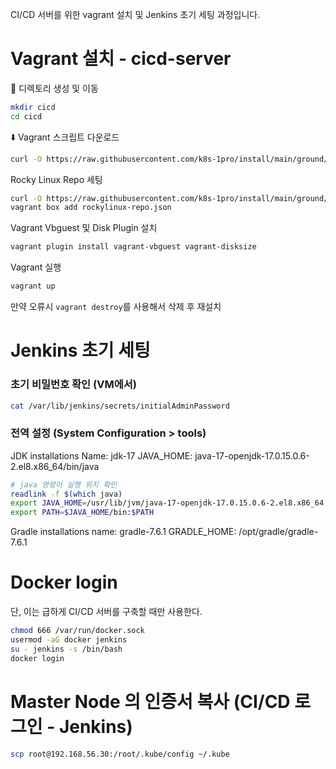 CI/CD 서버를 위한 vagrant 설치 및 Jenkins 초기 세팅 과정입니다. 

# Vagrant 설치 - cicd-server

📁 디렉토리 생성 및 이동

```bash
mkdir cicd
cd cicd
```



⬇️ Vagrant 스크립트 다운로드

```bash
curl -O https://raw.githubusercontent.com/k8s-1pro/install/main/ground/cicd-server/vagrant-2.4.3/Vagrantfile
```

Rocky Linux Repo 세팅
```bash
curl -O https://raw.githubusercontent.com/k8s-1pro/install/main/ground/cicd-server/vagrant-2.4.3/rockylinux-repo.json
vagrant box add rockylinux-repo.json
```
Vagrant Vbguest 및 Disk Plugin 설치 
```bash
vagrant plugin install vagrant-vbguest vagrant-disksize
```
Vagrant 실행
```bash
vagrant up
```
만약 오류시 ```vagrant destroy```를 사용해서 삭제 후 재설치 


# Jenkins 초기 세팅
### 초기 비밀번호 확인 (VM에서)
```bash
cat /var/lib/jenkins/secrets/initialAdminPassword
```

### 전역 설정 (System Configuration > tools)
JDK installations
Name: jdk-17
JAVA_HOME: java-17-openjdk-17.0.15.0.6-2.el8.x86_64/bin/java
```bash
# java 명령어 실행 위치 확인 
readlink -f $(which java)
export JAVA_HOME=/usr/lib/jvm/java-17-openjdk-17.0.15.0.6-2.el8.x86_64
export PATH=$JAVA_HOME/bin:$PATH
```

Gradle installations
name: gradle-7.6.1
GRADLE_HOME: /opt/gradle/gradle-7.6.1


# Docker login
단, 이는 급하게 CI/CD 서버를 구축할 때만 사용한다. 
```bash
chmod 666 /var/run/docker.sock
usermod -aG docker jenkins
su - jenkins -s /bin/bash
docker login
```


# Master Node 의 인증서 복사 (CI/CD 로그인 - Jenkins)
```bash
scp root@192.168.56.30:/root/.kube/config ~/.kube
```
